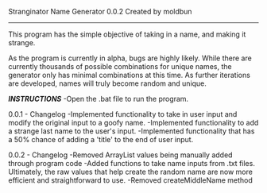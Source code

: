 Stranginator Name Generator 0.0.2
Created by moldbun

*****************

This program has the simple objective of taking in a name, and making it strange.

As the program is currently in alpha, bugs are highly likely. While there are
currently thousands of possible combinations for unique names, the generator
only has minimal combinations at this time. As further iterations are developed,
names will truly become random and unique.

***INSTRUCTIONS***
-Open the .bat file to run the program.

0.0.1 - Changelog
-Implemented functionality to take in user input and modify the original input to a goofy name.
-Implemented functionality to add a strange last name to the user's input.
-Implemented functionality that has a 50% chance of adding a 'title' to the end of user input.

0.0.2 - Changelog
-Removed ArrayList values being manually added through program code
-Added functions to take name inputs from .txt files. Ultimately, the raw values that
help create the random name are now more efficient and straightforward to use.
-Removed createMiddleName method
